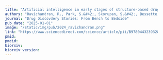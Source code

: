 ```yaml
---
title: "Artificial intelligence in early stages of structure-based drug discovery"
authors: "Ravichandran, R., Park, S.&#42;, Skorupan, S.&#42;, Bessette, K., **Gentile, F.**"
journal: "Drug Discovdery Stories: From Bench to Bedside"
pub_date: "2025-01-01"
image: "/static/img/pub/2024_ravichandran.png"
link: "https://www.sciencedirect.com/science/article/pii/B9780443239328000017"
pmid:
pmcid:
biorxiv:
biorxiv_version:
---
```

